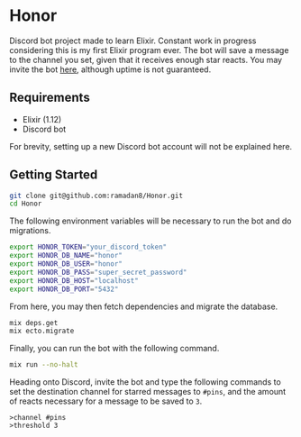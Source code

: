 # Honor
Discord bot project made to learn Elixir. Constant work in progress considering this is my first Elixir program ever. The bot will save a message to the channel you set, given that it receives enough star reacts. You may invite the bot [here](https://discord.com/api/oauth2/authorize?client_id=859516226031452180&permissions=84992&scope=bot), although uptime is not guaranteed.

## Requirements
* Elixir (1.12)
* Discord bot

For brevity, setting up a new Discord bot account will not be explained here.

## Getting Started
```bash
git clone git@github.com:ramadan8/Honor.git
cd Honor
```

The following environment variables will be necessary to run the bot and do migrations.
```bash
export HONOR_TOKEN="your_discord_token"
export HONOR_DB_NAME="honor"
export HONOR_DB_USER="honor"
export HONOR_DB_PASS="super_secret_password"
export HONOR_DB_HOST="localhost"
export HONOR_DB_PORT="5432"
```

From here, you may then fetch dependencies and migrate the database.
```bash
mix deps.get
mix ecto.migrate
```

Finally, you can run the bot with the following command.
```bash
mix run --no-halt
```

Heading onto Discord, invite the bot and type the following commands to set the destination channel for starred messages to `#pins`, and the amount of reacts necessary for a message to be saved to `3`.
```
>channel #pins
>threshold 3
```